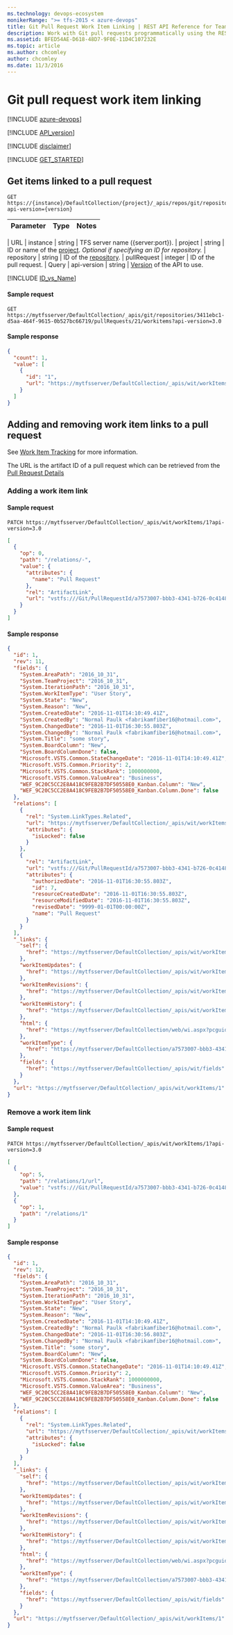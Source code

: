 ```yaml
---
ms.technology: devops-ecosystem
monikerRange: ">= tfs-2015 < azure-devops"
title: Git Pull Request Work Item Linking | REST API Reference for Team Foundation Server
description: Work with Git pull requests programmatically using the REST APIs for Team Foundation Server.
ms.assetid: BFED54AE-D618-48D7-9F0E-11D4C107232E
ms.topic: article
ms.author: chcomley
author: chcomley
ms.date: 11/3/2016
---
```


# Git pull request work item linking

[!INCLUDE [azure-devops](../../_data/azure-devops-message.md)]

[!INCLUDE [API_version](../../_data/version3-preview.md)]

[!INCLUDE [disclaimer](../../_data/disclaimer.md)]

[!INCLUDE [GET_STARTED](../../_data/get-started.md)]

## Get items linked to a pull request

```no-highlight
GET https://{instance}/DefaultCollection/{project}/_apis/repos/git/repositories/{repository}/pullRequests/{pullRequest}/workitems?api-version={version}
```

| Parameter | Type | Notes |
| :-------- | :--- | :---- |


| URL
| instance | string | TFS server name ({server:port}).
| project | string | ID or name of the [project](../../tfs/projects.md). _Optional if specifying an ID for repository._
| repository | string | ID of the [repository](../repositories.md).
| pullRequest | integer | ID of the pull request.
| Query
| api-version | string | [Version](../../../concepts/rest-api-versioning.md) of the API to use.

[!INCLUDE [ID_vs_Name](../_data/id_or_name.md)]

#### Sample request

```
GET https://mytfsserver/DefaultCollection/_apis/git/repositories/3411ebc1-d5aa-464f-9615-0b527bc66719/pullRequests/21/workitems?api-version=3.0
```

#### Sample response

```json
{
  "count": 1,
  "value": [
    {
      "id": "1",
      "url": "https://mytfsserver/DefaultCollection/_apis/wit/workItems/1"
    }
  ]
}
```

## Adding and removing work item links to a pull request

See [Work Item Tracking](../../wit/overview.md) for more information.

The URL is the artifact ID of a pull request which can be retrieved from the [Pull Request Details](./pull-requests.md)

### Adding a work item link

#### Sample request

```
PATCH https://mytfsserver/DefaultCollection/_apis/wit/workItems/1?api-version=3.0
```

```json
[
  {
    "op": 0,
    "path": "/relations/-",
    "value": {
      "attributes": {
        "name": "Pull Request"
      },
      "rel": "ArtifactLink",
      "url": "vstfs:///Git/PullRequestId/a7573007-bbb3-4341-b726-0c4148a07853%2f3411ebc1-d5aa-464f-9615-0b527bc66719%2f21"
    }
  }
]
```

#### Sample response

```json
{
  "id": 1,
  "rev": 11,
  "fields": {
    "System.AreaPath": "2016_10_31",
    "System.TeamProject": "2016_10_31",
    "System.IterationPath": "2016_10_31",
    "System.WorkItemType": "User Story",
    "System.State": "New",
    "System.Reason": "New",
    "System.CreatedDate": "2016-11-01T14:10:49.41Z",
    "System.CreatedBy": "Normal Paulk <fabrikamfiber16@hotmail.com>",
    "System.ChangedDate": "2016-11-01T16:30:55.803Z",
    "System.ChangedBy": "Normal Paulk <fabrikamfiber16@hotmail.com>",
    "System.Title": "some story",
    "System.BoardColumn": "New",
    "System.BoardColumnDone": false,
    "Microsoft.VSTS.Common.StateChangeDate": "2016-11-01T14:10:49.41Z",
    "Microsoft.VSTS.Common.Priority": 2,
    "Microsoft.VSTS.Common.StackRank": 1000000000,
    "Microsoft.VSTS.Common.ValueArea": "Business",
    "WEF_9C20C5CC2E8A418C9FEB2B7DF50558E0_Kanban.Column": "New",
    "WEF_9C20C5CC2E8A418C9FEB2B7DF50558E0_Kanban.Column.Done": false
  },
  "relations": [
    {
      "rel": "System.LinkTypes.Related",
      "url": "https://mytfsserver/DefaultCollection/_apis/wit/workItems/2",
      "attributes": {
        "isLocked": false
      }
    },
    {
      "rel": "ArtifactLink",
      "url": "vstfs:///Git/PullRequestId/a7573007-bbb3-4341-b726-0c4148a07853%2f3411ebc1-d5aa-464f-9615-0b527bc66719%2f21",
      "attributes": {
        "authorizedDate": "2016-11-01T16:30:55.803Z",
        "id": 7,
        "resourceCreatedDate": "2016-11-01T16:30:55.803Z",
        "resourceModifiedDate": "2016-11-01T16:30:55.803Z",
        "revisedDate": "9999-01-01T00:00:00Z",
        "name": "Pull Request"
      }
    }
  ],
  "_links": {
    "self": {
      "href": "https://mytfsserver/DefaultCollection/_apis/wit/workItems/1"
    },
    "workItemUpdates": {
      "href": "https://mytfsserver/DefaultCollection/_apis/wit/workItems/1/updates"
    },
    "workItemRevisions": {
      "href": "https://mytfsserver/DefaultCollection/_apis/wit/workItems/1/revisions"
    },
    "workItemHistory": {
      "href": "https://mytfsserver/DefaultCollection/_apis/wit/workItems/1/history"
    },
    "html": {
      "href": "https://mytfsserver/DefaultCollection/web/wi.aspx?pcguid=af9b720a-cd56-44fd-98d3-d0461c3110e1&id=1"
    },
    "workItemType": {
      "href": "https://mytfsserver/DefaultCollection/a7573007-bbb3-4341-b726-0c4148a07853/_apis/wit/workItemTypes/User%20Story"
    },
    "fields": {
      "href": "https://mytfsserver/DefaultCollection/_apis/wit/fields"
    }
  },
  "url": "https://mytfsserver/DefaultCollection/_apis/wit/workItems/1"
}
```

### Remove a work item link

#### Sample request

```
PATCH https://mytfsserver/DefaultCollection/_apis/wit/workItems/1?api-version=3.0
```

```json
[
  {
    "op": 5,
    "path": "/relations/1/url",
    "value": "vstfs:///Git/PullRequestId/a7573007-bbb3-4341-b726-0c4148a07853%2f3411ebc1-d5aa-464f-9615-0b527bc66719%2f21"
  },
  {
    "op": 1,
    "path": "/relations/1"
  }
]
```

#### Sample response

```json
{
  "id": 1,
  "rev": 12,
  "fields": {
    "System.AreaPath": "2016_10_31",
    "System.TeamProject": "2016_10_31",
    "System.IterationPath": "2016_10_31",
    "System.WorkItemType": "User Story",
    "System.State": "New",
    "System.Reason": "New",
    "System.CreatedDate": "2016-11-01T14:10:49.41Z",
    "System.CreatedBy": "Normal Paulk <fabrikamfiber16@hotmail.com>",
    "System.ChangedDate": "2016-11-01T16:30:56.803Z",
    "System.ChangedBy": "Normal Paulk <fabrikamfiber16@hotmail.com>",
    "System.Title": "some story",
    "System.BoardColumn": "New",
    "System.BoardColumnDone": false,
    "Microsoft.VSTS.Common.StateChangeDate": "2016-11-01T14:10:49.41Z",
    "Microsoft.VSTS.Common.Priority": 2,
    "Microsoft.VSTS.Common.StackRank": 1000000000,
    "Microsoft.VSTS.Common.ValueArea": "Business",
    "WEF_9C20C5CC2E8A418C9FEB2B7DF50558E0_Kanban.Column": "New",
    "WEF_9C20C5CC2E8A418C9FEB2B7DF50558E0_Kanban.Column.Done": false
  },
  "relations": [
    {
      "rel": "System.LinkTypes.Related",
      "url": "https://mytfsserver/DefaultCollection/_apis/wit/workItems/2",
      "attributes": {
        "isLocked": false
      }
    }
  ],
  "_links": {
    "self": {
      "href": "https://mytfsserver/DefaultCollection/_apis/wit/workItems/1"
    },
    "workItemUpdates": {
      "href": "https://mytfsserver/DefaultCollection/_apis/wit/workItems/1/updates"
    },
    "workItemRevisions": {
      "href": "https://mytfsserver/DefaultCollection/_apis/wit/workItems/1/revisions"
    },
    "workItemHistory": {
      "href": "https://mytfsserver/DefaultCollection/_apis/wit/workItems/1/history"
    },
    "html": {
      "href": "https://mytfsserver/DefaultCollection/web/wi.aspx?pcguid=af9b720a-cd56-44fd-98d3-d0461c3110e1&id=1"
    },
    "workItemType": {
      "href": "https://mytfsserver/DefaultCollection/a7573007-bbb3-4341-b726-0c4148a07853/_apis/wit/workItemTypes/User%20Story"
    },
    "fields": {
      "href": "https://mytfsserver/DefaultCollection/_apis/wit/fields"
    }
  },
  "url": "https://mytfsserver/DefaultCollection/_apis/wit/workItems/1"
}
```
